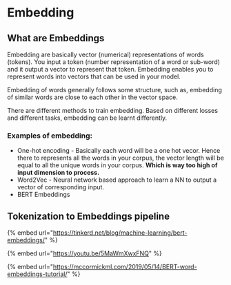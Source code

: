 # Embedding

## What are Embeddings

Embedding are basically vector (numerical) representations of words (tokens). You input a token (number representation of a word or sub-word) and it output a vector to represent that token. Embedding enables you to represent words into vectors that can be used in your model.&#x20;

Embedding of words generally follows some structure, such as, embedding of similar words are close to each other in the vector space.&#x20;

There are different methods to train embedding. Based on different losses and different tasks, embedding can be learnt differently.&#x20;

### Examples of embedding:

* One-hot encoding - Basically each word will be a one hot vecor. Hence there to represents all the words in your corpus, the vector length will be equal to all the unique words in your corpus. **Which is way too high of input dimension to process.**
* Word2Vec - Neural network based approach to learn a NN to output a vector of corresponding input.&#x20;
* BERT Embeddings

## Tokenization to Embeddings pipeline

{% embed url="https://tinkerd.net/blog/machine-learning/bert-embeddings/" %}

{% embed url="https://youtu.be/5MaWmXwxFNQ" %}

{% embed url="https://mccormickml.com/2019/05/14/BERT-word-embeddings-tutorial/" %}
